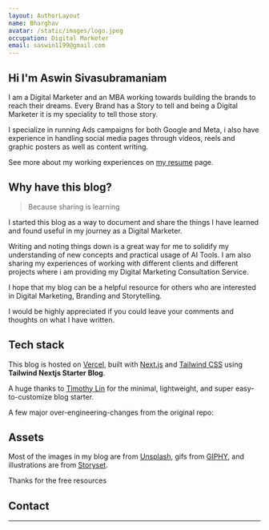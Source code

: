 ```yaml
---
layout: AuthorLayout
name: Bharghav
avatar: /static/images/logo.jpeg
occupation: Digital Marketer
email: saswin1199@gmail.com
---
```

## Hi I'm Aswin Sivasubramaniam

I am a Digital Marketer and an MBA working towards building the brands to reach their dreams.
Every Brand has a Story to tell and being a Digital Marketer it is my speciality to tell those story.

I specialize in running Ads campaigns for both Google and Meta, i also have experience in handling social media pages through videos, reels and graphic posters as well as content writing.

See more about my working experiences on [my resume](/resume) page.

## Why have this blog?

> Because sharing is learning

I started this blog as a way to document and share the things I have learned and found useful in my journey as a Digital Marketer.

Writing and noting things down is a great way for me to solidify my understanding of new concepts and practical usage of AI Tools. I am also sharing my experiences of working with different clients and different projects where i am providing my Digital Marketing Consultation Service.


I hope that my blog can be a helpful resource for others who are interested in Digital Marketing, Branding and Storytelling.

I would be highly appreciated if you could leave your comments and thoughts on what I have written.

## Tech stack

This blog is hosted on [Vercel](https://vercel.com/), built with [Next.js](https://nextjs.org/) and [Tailwind CSS](https://tailwindcss.com/) using **Tailwind Nextjs Starter Blog**.

A huge thanks to [Timothy Lin](https://twitter.com/timlrxx) for the minimal, lightweight, and super easy-to-customize blog starter.

A few major over-engineering-changes from the original repo:

## Assets

Most of the images in my blog are from [Unsplash](https://unsplash.com/), gifs from [GIPHY](https://giphy.com/), and illustrations are from [Storyset](https://storyset.com/).

Thanks for the free resources 

## Contact

- - -